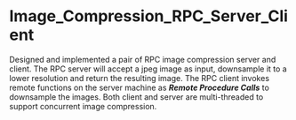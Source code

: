 # Image_Compression_RPC_Server_Client
Designed and implemented a pair of RPC image compression server and client. The RPC server will accept a jpeg image as input, downsample it to a lower resolution and return the resulting image. The RPC client invokes remote functions on the server machine as _**Remote Procedure Calls**_ to downsample the images. Both client and server are multi-threaded to support concurrent image compression.
